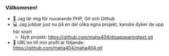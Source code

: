 ### Välkommen!

* :seedling: Jag lär mig för nuvarande PHP, Git och Github
* :computer: Jag jobbar just nu på en del olika egna projekt, kanske dyker de upp här snart 
    * Nytt projekt: https://github.com/maha404/disappearingtext.git
* :link: URL'en till min profil är följande: https://github.com/maha404/maha404.git

<!--
**maha404/maha404** is a ✨ _special_ ✨ repository because its `README.md` (this file) appears on your GitHub profile.

Here are some ideas to get you started:

- 🔭 I’m currently working on ...
- 🌱 I’m currently learning ...
- 👯 I’m looking to collaborate on ...
- 🤔 I’m looking for help with ...
- 💬 Ask me about ...
- 📫 How to reach me: ...
- 😄 Pronouns: ...
- ⚡ Fun fact: ...
-->
